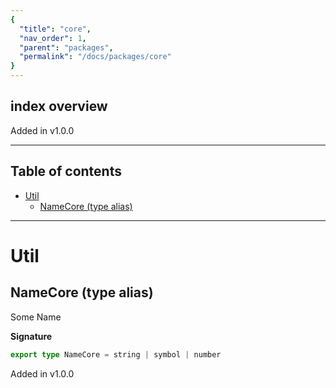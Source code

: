 ```yaml
---
{
  "title": "core",
  "nav_order": 1,
  "parent": "packages",
  "permalink": "/docs/packages/core"
}
---
```


## index overview

Added in v1.0.0

---

<h2 class="text-delta">Table of contents</h2>

- [Util](#util)
  - [NameCore (type alias)](#namecore-type-alias)

---

# Util

## NameCore (type alias)

Some Name

**Signature**

```ts
export type NameCore = string | symbol | number
```

Added in v1.0.0
